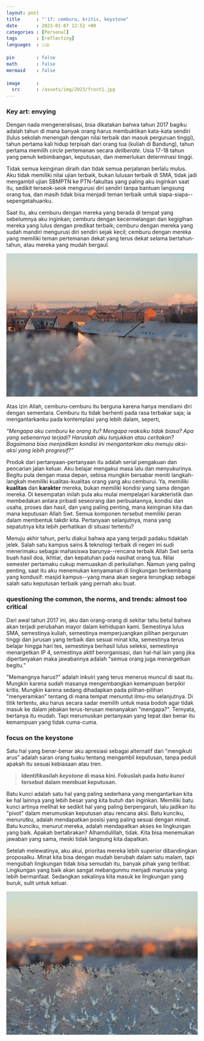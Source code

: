 ```yaml
---
layout: post
title      : "'17: cemburu, kritis, keystone"
date       : 2023-01-07 12:52 +00
categories : [Personal]
tags       : [reflecting]
languages  : 🇮🇩

pin        : false
math       : false
mermaid    : false

image      :
  src      : /assets/img/2023/frost1.jpg
---
```



### Key art: **envying**

Dengan nada mengeneralisasi, bisa dikatakan bahwa tahun 2017 bagiku adalah tahun di mana banyak orang harus membuktikan kata-kata sendiri (lulus sekolah menengah dengan nilai terbaik dan masuk perguruan tinggi), tahun pertama kali hidup terpisah dari orang tua (kuliah di Bandung), tahun pertama memilih *circle* pertemanan secara *deliberate*. Usia 17-18 tahun yang penuh kebimbangan, keputusan, dan memerlukan determinasi tinggi.

Tidak semua keinginan diraih dan tidak semua perjalanan berlalu mulus. Aku tidak memiliki nilai ujian terbaik, bukan lulusan terbaik di SMA, tidak jadi mengambil ujian SBMPTN ke PTN-fakultas yang paling aku inginkan saat itu, sedikit terseok-seok mengurusi diri sendiri tanpa bantuan langsung orang tua, dan masih tidak bisa menjadi teman terbaik untuk siapa-siapa--sepengetahuanku.

Saat itu, aku cemburu dengan mereka yang berada di tempat yang sebelumnya aku inginkan; cemburu dengan kecermelangan dan kegigihan mereka yang lulus dengan predikat terbaik; cemburu dengan mereka yang sudah mandiri mengurusi diri sendiri sejak kecil; cemburu dengan mereka yang memiliki teman pertemanan dekat yang terus dekat selama bertahun-tahun, atau mereka yang mudah bergaul.

![](/assets/img/2023/frost2.jpg)

Atas izin Allah, cemburu-cemburu itu berguna karena hanya mendiami diri dengan sementara. Cemburu itu tidak berhenti pada rasa terbakar saja; ia mengantarkanku pada kontemplasi yang lebih dalam, seperti,

*"Mengapa aku cemburu ke orang itu? Mengapa reaksiku tidak biasa? Apa yang sebenarnya terjadi? Haruskah aku tunjukkan atau ceritakan? Bagaimana bisa menjadikan kondisi ini mengantarkan aku menuju aksi-aksi yang lebih progresif?"*

Produk dari pertanyaan-pertanyaan itu adalah serial pengakuan dan pencarian jalan keluar. Aku belajar mengakui masa lalu dan menyukurinya. Begitu pula dengan masa depan, sebisa mungkin bersabar meniti langkah-langkah memiliki kualitas-kualitas orang yang aku cemburui. Ya, memiliki **kualitas** dan **karakter** mereka, bukan memiliki kondisi yang sama dengan mereka. Di kesempatan inilah pula aku mulai mempelajari karakteristik dan membedakan antara pribadi seseorang dan perbuatannya, kondisi dan usaha, proses dan hasil, dan yang paling penting, mana keinginan kita dan mana keputusan Allah Swt. Semua komponen tersebut memiliki peran dalam membentuk takdir kita. Pertanyaan selanjutnya, mana yang sepatutnya kita lebih perhatikan di situasi tertentu?

Menuju akhir tahun, perlu diakui bahwa apa yang terjadi padaku tidaklah jelek. Salah satu kampus sains & teknologi terbaik di negeri ini sudi menerimaku sebagai mahasiswa barunya--rencana terbaik Allah Swt serta buah hasil doa, ikhtiar, dan kepatuhan pada nasihat orang tua. Nilai semester pertamaku cukup memuaskan di perkuliahan. Namun yang paling penting, saat itu aku menemukan kenyamanan di lingkungan berkembang yang kondusif: masjid kampus--yang mana akan segera terungkap sebagai salah satu keputusan terbaik yang pernah aku buat.

### questioning the common, the norms, and trends: almost too critical

Dari awal tahun 2017 ini, aku dan orang-orang di sekitar tahu betul bahwa akan terjadi perubahan mayor dalam kehidupan kami. Semestinya lulus SMA, semestinya kuliah, semestinya memperjuangkan pilihan perguruan tinggi dan jurusan yang terbaik dan sesuai minat kita, semestinya terus belajar hingga hari tes, semestinya berhasil lulus seleksi, semestinya menargetkan IP 4, semestinya aktif berorganisasi, dan hal-hal lain yang jika dipertanyakan maka jawabannya adalah "semua orang juga menargetkan begitu."

"Memangnya harus?" adalah inkuiri yang terus menerus muncul di saat itu. Mungkin karena sudah masanya mengembangkan kemampuan berpikir kritis. Mungkin karena sedang dihadapkan pada pilihan-pilihan "menyeramkan" tentang di mana tempat menuntut ilmu-mu selanjutnya. Di titik tertentu, aku harus secara sadar memilih untuk masa bodoh agar tidak masuk ke dalam jebakan terus-terusan menanyakan "mengapa?". Ternyata, bertanya itu mudah. Tapi merumuskan pertanyaan yang tepat dan benar itu kemampuan yang tidak cuma-cuma.

### focus on the keystone

Satu hal yang benar-benar aku apresiasi sebagai alternatif dari "mengikuti arus" adalah saran orang tuaku tentang mengambil keputusan, tanpa peduli apakah itu sesuai kebiasaan atau tren. 

> **Identifikasilah *keystone* di masa kini. Fokuslah pada *batu kunci* tersebut dalam membuat keputusan.**

Batu kunci adalah satu hal yang paling sederhana yang mengantarkan kita ke hal lainnya yang lebih besar yang kita butuh dan inginkan. Memiliki batu kunci artinya melihat ke sedikit hal yang paling berpengaruh, lalu jadikan itu "pivot" dalam merumuskan keputusan atau rencana aksi. Batu kunciku, menurutku, adalah mendapatkan posisi yang paling sesuai dengan minat. Batu kunciku, menurut mereka, adalah mendapatkan akses ke lingkungan yang baik. Apakah bertabrakan? Alhamdulillah, tidak. Kita bisa menemukan jawaban yang sama, meski tidak langsung kita dapatkan.

Setelah melewatinya, aku akui, prioritas mereka lebih superior dibandingkan proposalku. Minat kita bisa dengan mudah berubah dalam satu malam, tapi mengubah lingkungan tidak bisa semudah itu, banyak pihak yang terlibat. Lingkungan yang baik akan sangat mebangunmu menjadi manusia yang lebih bermanfaat. Sedangkan sekalinya kita masuk ke lingkungan yang buruk, sulit untuk keluar.

![](/assets/img/2023/frost1.jpg)
